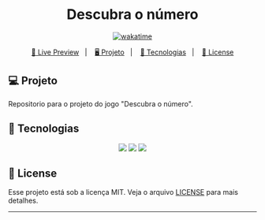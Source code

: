 <h1 align="center">
  Descubra o número
</h1>

<p align="center">
  <a href="https://wakatime.com/badge/user/68660678-6b86-4b78-98df-f5f41a37e1bc/project/0ac26489-1136-4673-a2f4-6f1c3205f1f0"><img src="https://wakatime.com/badge/user/68660678-6b86-4b78-98df-f5f41a37e1bc/project/0ac26489-1136-4673-a2f4-6f1c3205f1f0.svg" alt="wakatime"></a>
</p>

<p align="center">
  <a href="https://bh-tec.github.io/jogo-descubra-o-numero">🔗 Live Preview</a>&nbsp;&nbsp;&nbsp;|&nbsp;&nbsp;&nbsp;
  <a href="#-projeto">🖥️ Projeto</a>&nbsp;&nbsp;&nbsp;|&nbsp;&nbsp;&nbsp;
  <a href="#-tecnologias">🚀 Tecnologias</a>&nbsp;&nbsp;&nbsp;|&nbsp;&nbsp;&nbsp;
  <a href="#-license">📝 License</a>
</p>

## 💻 Projeto

Repositorio para o projeto do jogo "Descubra o número".

## 🚀 Tecnologias

<p align="center">
  <img src="https://img.shields.io/badge/html5-%23E34F26.svg?style=for-the-badge&logo=html5&logoColor=white">
  <img src="https://img.shields.io/badge/css3-%231572B6.svg?style=for-the-badge&logo=css3&logoColor=white">
  <img src="https://img.shields.io/badge/javascript-%23323330.svg?style=for-the-badge&logo=javascript&logoColor=%23F7DF1E">
</p>

## 📝 License

Esse projeto está sob a licença MIT. Veja o arquivo [LICENSE](LICENSE) para mais detalhes.

---
